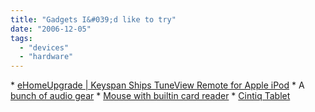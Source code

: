 ```yaml
---
title: "Gadgets I&#039;d like to try"
date: "2006-12-05"
tags: 
  - "devices"
  - "hardware"
---
```


\* [eHomeUpgrade | Keyspan Ships TuneView Remote for Apple iPod](http://www.ehomeupgrade.com/entry/3319/keyspan_ships_tuneview "eHomeUpgrade | Keyspan Ships TuneView Remote for Apple iPod") \* A [bunch of audio gear](http://crunchgear.com/2006/11/30/holiday-buyers-guide-2006-audiophile-gear/) \* [Mouse with builtin card reader](http://feeds.feedburner.com/~r/coolest-gadgets/jdZL/~3/53177292/) \* [Cintiq Tablet](http://www.kk.org/cooltools/archives/001467.php)
